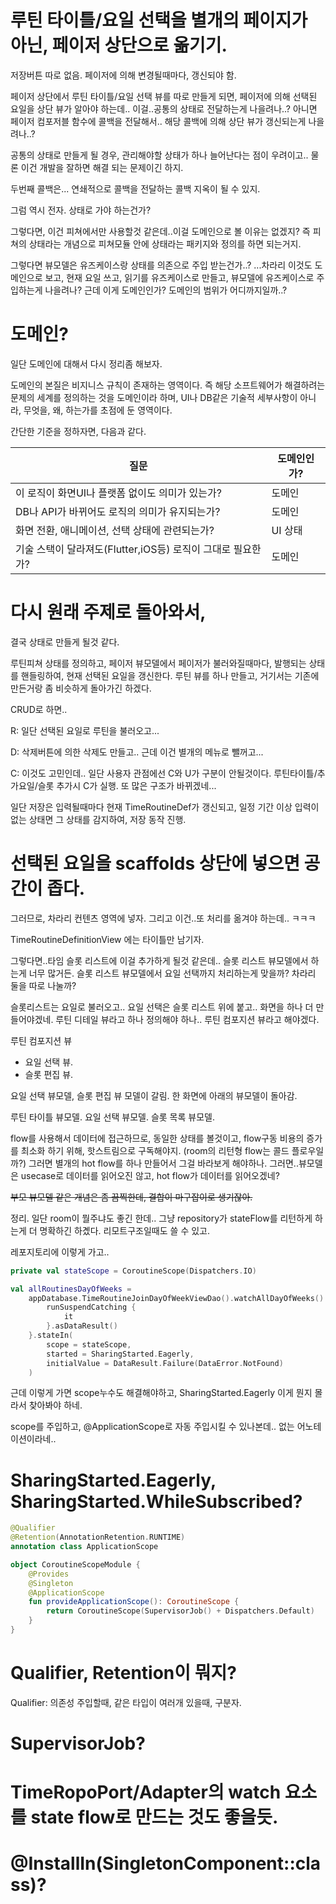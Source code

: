 # 루틴 타이틀/요일 선택을 별개의 페이지가 아닌, 페이저 상단으로 옮기기.

저장버튼 따로 없음.
페이저에 의해 변경될때마다, 갱신되야 함.

페이저 상단에서 루틴 타이틀/요일 선택 뷰를 따로 만들게 되면,
페이저에 의해 선택된 요일을 상단 뷰가 알아야 하는데..
이걸..공통의 상태로 전달하는게 나을려나..?
아니면 페이저 컴포저블 함수에 콜백을 전달해서..
해당 콜백에 의해 상단 뷰가 갱신되는게 나을려나..?

공통의 상태로 만들게 될 경우, 관리해야할 상태가 하나 늘어난다는 점이 우려이고..
물론 이건 개발을 잘하면 해결 되는 문제이긴 하지.

두번째 콜백은... 연쇄적으로 콜백을 전달하는 콜백 지옥이 될 수 있지.

그럼 역시 전자. 상태로 가야 하는건가?

그렇다면, 이건 피쳐에서만 사용할것 같은데..이걸 도메인으로 볼 이유는 없겠지?
즉 피쳐의 상태라는 개념으로 피쳐모듈 안에 상태라는 패키지와 정의를 하면 되는거지.

그렇다면 뷰모델은 유즈케이스랑 상태를 의존으로 주입 받는건가..?
...차라리 이것도 도메인으로 보고, 현재 요일 쓰고, 읽기를 유즈케이스로 만들고,
뷰모델에 유즈케이스로 주입하는게 나을려나?
근데 이게 도메인인가? 도메인의 범위가 어디까지일까..?

# 도메인?
일단 도메인에 대해서 다시 정리좀 해보자.

도메인의 본질은 비지니스 규칙이 존재하는 영역이다.
즉 해당 소프트웨어가 해결하려는 문제의 세계를 정의하는 것을 도메인이라 하며,
UI나 DB같은 기술적 세부사항이 아니라, 무엇을, 왜, 하는가를 초점에 둔 영역이다.

간단한 기준을 정하자면, 다음과 같다.

| 질문                                      | 도메인인가? |
|-----------------------------------------|--------|
| 이 로직이 화면UI나 플랫폼 없이도 의미가 있는가?            | 도메인    |
| DB나 API가 바뀌어도 로직의 의미가 유지되는가?            | 도메인    |
| 화면 전환, 애니메이션, 선택 상태에 관련되는가?             | UI 상태  |
| 기술 스택이 달라져도(Flutter,iOS등) 로직이 그대로 필요한가? | 도메인    |

# 다시 원래 주제로 돌아와서,
결국 상태로 만들게 될것 같다.

루틴피쳐 상태를 정의하고,
페이저 뷰모델에서 페이저가 불러와질때마다, 발행되는 상태를 핸들링하여, 현재 선택된 요일을 갱신한다.
루틴 뷰를 하나 만들고, 거기서는 기존에 만든거랑 좀 비슷하게 돌아가긴 하겠다.

CRUD로 하면..

R:
일단 선택된 요일로 루틴을 불러오고...

D: 
삭제버튼에 의한 삭제도 만들고..
근데 이건 별개의 메뉴로 뺄꺼고...

C:
이것도 고민인데..
일단 사용자 관점에선 C와 U가 구분이 안될것이다.
루틴타이틀/추가요일/슬롯 추가시 C가 실행.
또 많은 구조가 바뀌겠네...

일단 저장은 입력될때마다 현재 TimeRoutineDef가 갱신되고, 일정 기간 이상 입력이 없는 상태면 그 상태를 감지하여,
저장 동작 진행.

# 선택된 요일을 scaffolds 상단에 넣으면 공간이 좁다.
그러므로, 차라리 컨텐츠 영역에 넣자. 그리고 이건..또 처리를 옮겨야 하는데.. ㅋㅋㅋ

TimeRoutineDefinitionView 에는 타이틀만 남기자.

그렇다면..타임 슬롯 리스트에 이걸 추가하게 될것 같은데..
슬롯 리스트 뷰모델에서 하는게 너무 많거든.
슬롯 리스트 뷰모델에서 요일 선택까지 처리하는게 맞을까?
차라리 둘을 따로 나눌까?

슬롯리스트는 요일로 불러오고..
요일 선택은 슬롯 리스트 위에 붙고..
화면을 하나 더 만들어야겠네.
루틴 디테일 뷰라고 하나 정의해야 하나..
루틴 컴포지션 뷰라고 해야겠다.

루틴 컴포지션 뷰
- 요일 선택 뷰.
- 슬롯 편집 뷰.

요일 선택 뷰모델, 슬롯 편집 뷰 모델이 갈림.
한 화면에 아래의 뷰모델이 돌아감.

루틴 타이틀 뷰모델.
요일 선택 뷰모델.
슬롯 목록 뷰모델.

flow를 사용해서 데이터에 접근하므로,
동일한 상태를 볼것이고, flow구동 비용의 증가를 최소화 하기 위해, 핫스트림으로 구독해야지.
(room의 리턴형 flow는 콜드 플로우일까?)
그러면 별개의 hot flow를 하나 만들어서 그걸 바라보게 해야하나.
그러면..뷰모델은 usecase로 데이터를 읽어오진 않고,
hot flow가 데이터를 읽어오겠네?

~~부모 뷰모델 같은 개념은 좀 끔찍한데, 결합이 마구잡이로 생기잖아.~~

정리. 
일단 room이 뭘주냐도 좋긴 한데..
그냥 repository가 stateFlow를 리턴하게 하는게 더 명확하긴 하곘다.
리모트구조일때도 쓸 수 있고.

레포지토리에 이렇게 가고..
```kotlin
private val stateScope = CoroutineScope(Dispatchers.IO)

val allRoutinesDayOfWeeks =
    appDatabase.TimeRoutineJoinDayOfWeekViewDao().watchAllDayOfWeeks().map {
        runSuspendCatching {
            it
        }.asDataResult()
    }.stateIn(
        scope = stateScope,
        started = SharingStarted.Eagerly,
        initialValue = DataResult.Failure(DataError.NotFound)
    )
```
근데 이렇게 가면 scope누수도 해결해야하고, 
SharingStarted.Eagerly 이게 뭔지 몰라서 찾아봐야 하네.

scope를 주입하고, @ApplicationScope로 자동 주입시킬 수 있나본데..
없는 어노테이션이라네..

# SharingStarted.Eagerly, SharingStarted.WhileSubscribed? 

```kotlin
@Qualifier
@Retention(AnnotationRetention.RUNTIME)
annotation class ApplicationScope

object CoroutineScopeModule {
    @Provides
    @Singleton
    @ApplicationScope
    fun provideApplicationScope(): CoroutineScope {
        return CoroutineScope(SupervisorJob() + Dispatchers.Default)
    }
}
```

# Qualifier, Retention이 뭐지?
Qualifier: 의존성 주입할때, 같은 타입이 여러개 있을때, 구분자.


# SupervisorJob?

# TimeRopoPort/Adapter의 watch 요소를 state flow로 만드는 것도 좋을듯.


# @InstallIn(SingletonComponent::class)?

